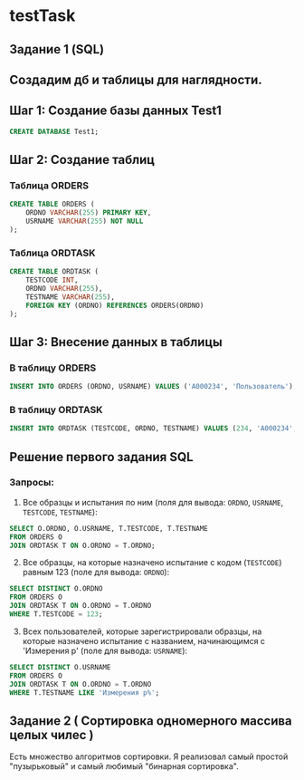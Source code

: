 # testTask

## Задание 1 (SQL)
## Создадим дб и таблицы для наглядности.

## Шаг 1: Создание базы данных Test1

```sql
CREATE DATABASE Test1;
```

## Шаг 2: Создание таблиц

### Таблица ORDERS

```sql
CREATE TABLE ORDERS (
    ORDNO VARCHAR(255) PRIMARY KEY,
    USRNAME VARCHAR(255) NOT NULL
);
```

### Таблица ORDTASK

```sql
CREATE TABLE ORDTASK (
    TESTCODE INT,
    ORDNO VARCHAR(255),
    TESTNAME VARCHAR(255),
    FOREIGN KEY (ORDNO) REFERENCES ORDERS(ORDNO)
);
```

## Шаг 3: Внесение данных в таблицы

### В таблицу ORDERS

```sql
INSERT INTO ORDERS (ORDNO, USRNAME) VALUES ('A000234', 'Пользователь');
```

### В таблицу ORDTASK

```sql
INSERT INTO ORDTASK (TESTCODE, ORDNO, TESTNAME) VALUES (234, 'A000234', 'Какой-то тест');
```

## Решение первого задания SQL

### Запросы:

1. Все образцы и испытания по ним (поля для вывода: `ORDNO`, `USRNAME`, `TESTCODE`, `TESTNAME`):

```sql
SELECT O.ORDNO, O.USRNAME, T.TESTCODE, T.TESTNAME
FROM ORDERS O
JOIN ORDTASK T ON O.ORDNO = T.ORDNO;
```

2. Все образцы, на которые назначено испытание с кодом (`TESTCODE`) равным 123 (поле для вывода: `ORDNO`):

```sql
SELECT DISTINCT O.ORDNO
FROM ORDERS O
JOIN ORDTASK T ON O.ORDNO = T.ORDNO
WHERE T.TESTCODE = 123;
```

3. Всех пользователей, которые зарегистрировали образцы, на которые назначено испытание с названием, начинающимся с 'Измерения р' (поле для вывода: `USRNAME`):

```sql
SELECT DISTINCT O.USRNAME
FROM ORDERS O
JOIN ORDTASK T ON O.ORDNO = T.ORDNO
WHERE T.TESTNAME LIKE 'Измерения р%';
```

## Задание 2 ( Сортировка одномерного массива целых чилес )

Есть множество алгоритмов сортировки. Я реализовал самый простой "пузырьковый" и самый любимый "бинарная сортировка".
